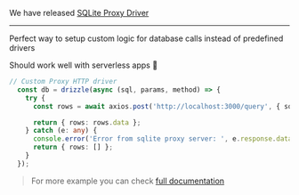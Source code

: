 We have released [SQLite Proxy Driver](https://github.com/drizzle-team/drizzle-orm/tree/main/examples/sqlite-proxy)

---

Perfect way to setup custom logic for database calls instead of predefined drivers

Should work well with serverless apps 🚀

```typescript
// Custom Proxy HTTP driver
  const db = drizzle(async (sql, params, method) => {
    try {
      const rows = await axios.post('http://localhost:3000/query', { sql, params, method });

      return { rows: rows.data };
    } catch (e: any) {
      console.error('Error from sqlite proxy server: ', e.response.data)
      return { rows: [] };
    }
  });
```

> For more example you can check [full documentation](https://github.com/drizzle-team/drizzle-orm/tree/main/examples/sqlite-proxy)
